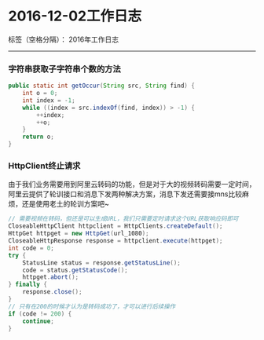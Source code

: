# 2016-12-02工作日志

标签（空格分隔）： 2016年工作日志

---

### 字符串获取子字符串个数的方法

``` java
public static int getOccur(String src, String find) {
    int o = 0;
    int index = -1;
    while ((index = src.indexOf(find, index)) > -1) {
        ++index;
        ++o;
    }
    return o;
}
```

### HttpClient终止请求

由于我们业务需要用到阿里云转码的功能，但是对于大的视频转码需要一定时间，阿里云提供了轮训接口和消息下发两种解决方案，消息下发还需要接mns比较麻烦，还是使用老土的轮训方案吧~

``` java
// 需要视频在转码，但还是可以生成URL，我们只需要定时请求这个URL获取响应码即可
CloseableHttpClient httpclient = HttpClients.createDefault();
HttpGet httpget = new HttpGet(url_1080);
CloseableHttpResponse response = httpclient.execute(httpget);
int code = 0;
try {
    StatusLine status = response.getStatusLine();
    code = status.getStatusCode();
    httpget.abort();
} finally {
    response.close();
}
// 只有在200的时候才认为是转码成功了，才可以进行后续操作
if (code != 200) {
    continue;
}
```